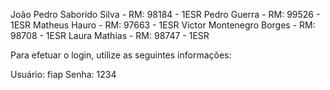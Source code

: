 João Pedro Saborido Silva - RM: 98184 - 1ESR 
Pedro Guerra - RM: 99526 - 1ESR
Matheus Hauro - RM: 97663 - 1ESR
Victor Montenegro Borges - RM: 98708 - 1ESR
Laura Mathias - RM: 98747 - 1ESR

Para efetuar o login, utilize as seguintes informações:

Usuário: fiap
Senha: 1234
